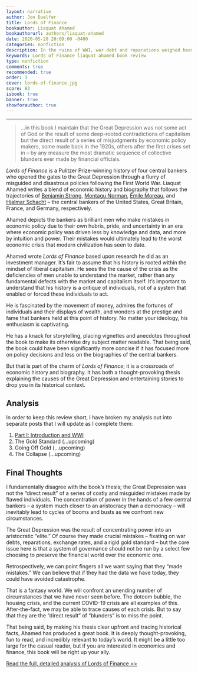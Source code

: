 ```yaml
---
layout: narrative
author: Jon Duelfer
title: Lords of Finance
bookauthor: Liaquat Ahamed
bookauthorurl: authors/liaquat-ahamed
date: 2020-05-28 20:00:00 -0400
categories: nonfiction
description: In the ruins of WWI, war debt and reparations weighed heavily on European countries. The central bankers of Britain, France, and Germany had to come together alongisde the United States – now a first-class economic power – to rebuild the global economy. Their mistakes would soon drive the world to the Great Depression.
keywords: Lords of Finance liaquat ahamed book review
type: nonfiction
comments: true
recommended: true
order: 3
cover: lords-of-finance.jpg
score: 83
isbook: true
banner: true
showforauthor: true
---
```

<hr/>

> …in this book I maintain that the Great Depression was not some act of God or the result of some deep-rooted contradictions of capitalism but the direct result of a series of misjudgments by economic policy makers, some made back in the 1920s, others after the first crises set in – by any measure the most dramatic sequence of collective blunders ever made by financial officials.

_Lords of Finance_ is a Pulitzer Prize-winning history of four central bankers who opened the gates to the Great Depression through a flurry of misguided and disastrous policies following the First World War. Liaquat Ahamed writes a blend of economic history and biography that follows the trajectories of [Benjamin Strong](https://en.wikipedia.org/wiki/Benjamin_Strong_Jr.), [Montagu Norman](https://en.wikipedia.org/wiki/Montagu_Norman,_1st_Baron_Norman), [Émile Moreau](https://en.wikipedia.org/wiki/%C3%89mile_Moreau_(banker)), and [Hjalmar Schacht](https://en.wikipedia.org/wiki/Hjalmar_Schacht) – the central bankers of the United States, Great Britain, France, and Germany, respectively.

Ahamed depicts the bankers as brilliant men who make mistakes in economic policy due to their own hubris, pride, and uncertainty in an era where economic policy was driven less by knowledge and data, and more by intuition and power. Their mistakes would ultimately lead to the worst economic crisis that modern civilization has seen to date.

Ahamed wrote _Lords of Finance_ based upon research he did as an investment manager. It’s fair to assume that his history is rooted within the mindset of liberal capitalism. He sees the the cause of the crisis as the deficiencies of men unable to understand the market, rather than any fundamental defects with the market and capitalism itself. It’s important to understand that his history is a critique of individuals, not of a system that enabled or forced these individuals to act.

He is fascinated by the movement of money, admires the fortunes of individuals and their displays of wealth, and wonders at the prestige and fame that bankers held at this point of history. No matter your ideology, his enthusiasm is captivating.

He has a knack for storytelling, placing vignettes and anecdotes throughout the book to make its otherwise dry subject matter readable. That being said, the book could have been significantly more concise if it has focused more on policy decisions and less on the biographies of the central bankers.

But that is part of the charm of _Lords of Finance_; it is a crossroads of economic history and biography. It has both a thought-provoking thesis explaining the causes of the Great Depression and entertaining stories to drop you in its historical context.

<h2><strong>Analysis</strong></h2>
In order to keep this review short, I have broken my analysis out into separate posts that I will update as I complete them:

1. [Part I: Introduction and WWI](/texts/2020-05-30-lords-of-finance-analysis-part-one/)
2. The Gold Standard (...upcoming)
3. Going Off Gold (...upcoming)
4. The Collapse (...upcoming)

<h2><strong>Final Thoughts</strong></h2>
I fundamentally disagree with the book’s thesis; the Great Depression was not the “direct result” of a series of costly and misguided mistakes made by flawed individuals. The concentration of power in the hands of a few central bankers – a system much closer to an aristocracy than a democracy – will inevitably lead to cycles of booms and busts as we confront new circumstances.

The Great Depression was the result of concentrating power into an aristocratic “elite.” Of course they made crucial mistakes – fixating on war debts, reparations, exchange rates, and a rigid gold standard – but the core issue here is that a system of governance should not be run by a select few choosing to preserve the financial world over the economic one.

Retrospectively, we can point fingers all we want saying that they “made mistakes.” We can believe that if they had the data we have today, they could have avoided catastrophe.

That is a fantasy world. We will confront an unending number of circumstances that we have never seen before. The dotcom bubble, the housing crisis, and the current COVID-19 crisis are all examples of this. After-the-fact, we may be able to trace causes of each crisis. But to say that they are the “direct result” of “blunders” is to miss the point.

That being said, by making his thesis clear upfront and tracing historical facts, Ahamed has produced a great book. It is deeply thought-provoking, fun to read, and incredibly relevant to today’s world. It might be a little too large for the casual reader, but if you are interested in economics and finance, this book will be right up your ally.

[Read the full, detailed analysis of Lords of Finance >>](/texts/2020-05-30-lords-of-finance-analysis-part-one/)

